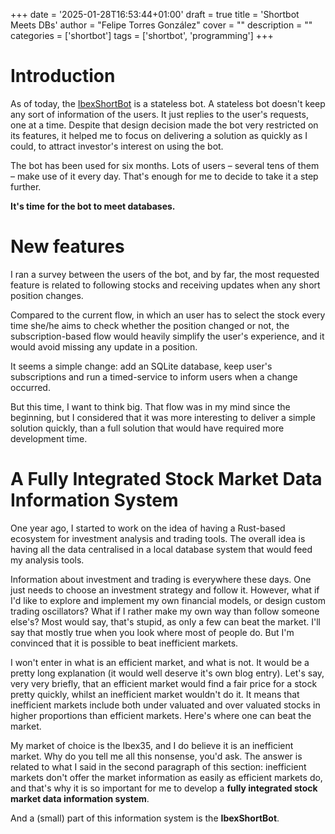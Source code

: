+++
date = '2025-01-28T16:53:44+01:00'
draft = true
title = 'Shortbot Meets DBs'
author = "Felipe Torres González"
cover = ""
description = ""
categories = ['shortbot']
tags = ['shortbot', 'programming']
+++

# Introduction

As of today, the [IbexShortBot](/projects/shortbot) is a stateless bot. A stateless bot doesn't keep any sort of information of the users. It just replies to the user's requests, one at a time. Despite that design decision made the bot very restricted on its features, it helped me to focus on delivering a solution as quickly as I could, to attract investor's interest on using the bot.

The bot has been used for six months. Lots of users – several tens of them – make use of it every day. That's enough for me to decide to take it a step further. 

**It's time for the bot to meet databases.**

# New features

I ran a survey between the users of the bot, and by far, the most requested feature is related to following stocks and receiving updates when any short position changes.

Compared to the current flow, in which an user has to select the stock every time she/he aims to check whether the position changed or not, the subscription-based flow would heavily simplify the user's experience, and it would avoid missing any update in a position.

It seems a simple change: add an SQLite database, keep user's subscriptions and run a timed-service to inform users when a change occurred.

But this time, I want to think big. That flow was in my mind since the beginning, but I considered that it was more interesting to deliver a simple solution quickly, than a full solution that would have required more development time.

# A Fully Integrated Stock Market Data Information System

One year ago, I started to work on the idea of having a Rust-based ecosystem for investment analysis and trading tools. The overall idea is having all the data centralised in a local database system that would feed my analysis tools.

Information about investment and trading is everywhere these days. One just needs to choose an investment strategy and follow it. However, what if I'd like to explore and implement my own financial models, or design custom trading oscillators? What if I rather make my own way than follow someone else's? Most would say, that's stupid, as only a few can beat the market. I'll say that mostly true when you look where most of people do. But I'm convinced that it is possible to beat inefficient markets. 

I won't enter in what is an efficient market, and what is not. It would be a pretty long explanation (it would well deserve it's own blog entry). Let's say, very very briefly, that an efficient market would find a fair price for a stock pretty quickly, whilst an inefficient market wouldn't do it. It means that inefficient markets include both under valuated and over valuated stocks in higher proportions than efficient markets. Here's where one can beat the market.

My market of choice is the Ibex35, and I do believe it is an inefficient market. Why do you tell me all this nonsense, you'd ask. The answer is related to what I said in the second paragraph of this section: inefficient markets don't offer the market information as easily as efficient markets do, and that's why it is so important for me to develop a **fully integrated stock market data information system**.

And a (small) part of this information system is the **IbexShortBot**.

## 




